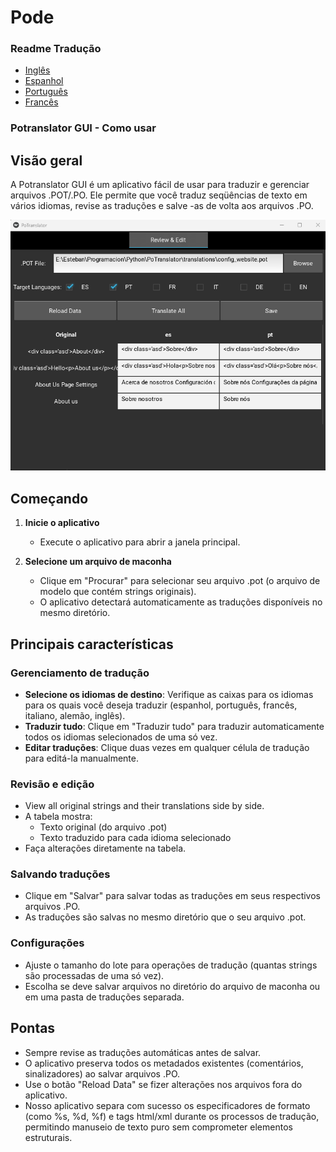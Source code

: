 # Pode

### Readme Tradução

-   [Inglês](README.md)
-   [Espanhol](README.es.md)
-   [Português](README.pt.md)
-   [Francês](README.fr.md)

### Potranslator GUI - Como usar

## Visão geral

A Potranslator GUI é um aplicativo fácil de usar para traduzir e gerenciar arquivos .POT/.PO. Ele permite que você traduz seqüências de texto em vários idiomas, revise as traduções e salve -as de volta aos arquivos .PO.

![Translator Graphical Interface](media/image1.png)

## Começando

1.  **Inicie o aplicativo**
    -   Execute o aplicativo para abrir a janela principal.

2.  **Selecione um arquivo de maconha**
    -   Clique em "Procurar" para selecionar seu arquivo .pot (o arquivo de modelo que contém strings originais).
    -   O aplicativo detectará automaticamente as traduções disponíveis no mesmo diretório.

## Principais características

### Gerenciamento de tradução

-   **Selecione os idiomas de destino**: Verifique as caixas para os idiomas para os quais você deseja traduzir (espanhol, português, francês, italiano, alemão, inglês).
-   **Traduzir tudo**: Clique em "Traduzir tudo" para traduzir automaticamente todos os idiomas selecionados de uma só vez.
-   **Editar traduções**: Clique duas vezes em qualquer célula de tradução para editá-la manualmente.

### Revisão e edição

-   View all original strings and their translations side by side.
-   A tabela mostra:
    -   Texto original (do arquivo .pot)
    -   Texto traduzido para cada idioma selecionado
-   Faça alterações diretamente na tabela.

### Salvando traduções

-   Clique em "Salvar" para salvar todas as traduções em seus respectivos arquivos .PO.
-   As traduções são salvas no mesmo diretório que o seu arquivo .pot.

### Configurações

-   Ajuste o tamanho do lote para operações de tradução (quantas strings são processadas de uma só vez).
-   Escolha se deve salvar arquivos no diretório do arquivo de maconha ou em uma pasta de traduções separada.

## Pontas

-   Sempre revise as traduções automáticas antes de salvar.
-   O aplicativo preserva todos os metadados existentes (comentários, sinalizadores) ao salvar arquivos .PO.
-   Use o botão "Reload Data" se fizer alterações nos arquivos fora do aplicativo.
-   Nosso aplicativo separa com sucesso os especificadores de formato (como %s, %d, %f) e tags html/xml durante os processos de tradução, permitindo manuseio de texto puro sem comprometer elementos estruturais.
